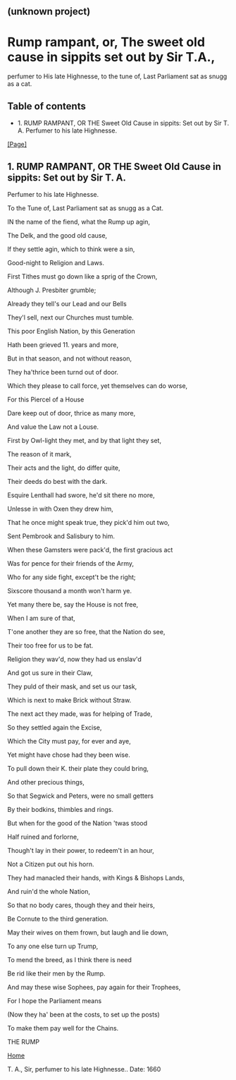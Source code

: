 ## (unknown project)

# Rump rampant, or, The sweet old cause in sippits set out by Sir T.A.,
perfumer to His late Highnesse, to the tune of, Last Parliament sat as snugg
as a cat.

## Table of contents

  * 1\. RUMP RAMPANT, OR THE Sweet Old Cause in sippits: Set out by Sir T. A. Perfumer to his late Highnesse.

[[Page]](http://eebo.chadwyck.com/downloadtiff?vid=94922&page=1)

## 1\. RUMP RAMPANT, OR THE Sweet Old Cause in sippits: Set out by Sir T. A.
Perfumer to his late Highnesse.

To the Tune of, Last Parliament sat as snugg as a Cat.

IN the name of the fiend, what the Rump up agin,

The Delk, and the good old cause,

If they settle agin, which to think were a sin,

Good-night to Religion and Laws.

First Tithes must go down like a sprig of the Crown,

Although J. Presbiter grumble;

Already they tell's our Lead and our Bells

They'l sell, next our Churches must tumble.

This poor English Nation, by this Generation

Hath been grieved 11. years and more,

But in that season, and not without reason,

They ha'thrice been turnd out of door.

Which they please to call force, yet themselves can do worse,

For this Piercel of a House

Dare keep out of door, thrice as many more,

And value the Law not a Louse.

First by Owl-light they met, and by that light they set,

The reason of it mark,

Their acts and the light, do differ quite,

Their deeds do best with the dark.

Esquire Lenthall had swore, he'd sit there no more,

Unlesse in with Oxen they drew him,

That he once might speak true, they pick'd him out two,

Sent Pembrook and Salisbury to him.

When these Gamsters were pack'd, the first gracious act

Was for pence for their friends of the Army,

Who for any side fight, except't be the right;

Sixscore thousand a month won't harm ye.

Yet many there be, say the House is not free,

When I am sure of that,

T'one another they are so free, that the Nation do see,

Their too free for us to be fat.

Religion they wav'd, now they had us enslav'd

And got us sure in their Claw,

They puld of their mask, and set us our task,

Which is next to make Brick without Straw.

The next act they made, was for helping of Trade,

So they settled again the Excise,

Which the City must pay, for ever and aye,

Yet might have chose had they been wise.

To pull down their K. their plate they could bring,

And other precious things,

So that Segwick and Peters, were no small getters

By their bodkins, thimbles and rings.

But when for the good of the Nation 'twas stood

Half ruined and forlorne,

Though't lay in their power, to redeem't in an hour,

Not a Citizen put out his horn.

They had manacled their hands, with Kings & Bishops Lands,

And ruin'd the whole Nation,

So that no body cares, though they and their heirs,

Be Cornute to the third generation.

May their wives on them frown, but laugh and lie down,

To any one else turn up Trump,

To mend the breed, as I think there is need

Be rid like their men by the Rump.

And may these wise Sophees, pay again for their Trophees,

For I hope the Parliament means

(Now they ha' been at the costs, to set up the posts)

To make them pay well for the Chains.

THE RUMP

[Home](/)

T. A., Sir, perfumer to his late Highnesse.. Date: 1660  

